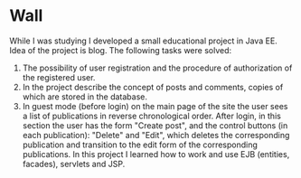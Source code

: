 # Wall
While I was studying I developed a small educational project in Java EE. Idea of the project is
blog. The following tasks were solved:
1) The possibility of user registration and the procedure of authorization of the registered
user.
2) In the project describe the concept of posts and comments, copies of which are stored in
the database.
3) In guest mode (before login) on the main page of the site the user sees a list of
publications in reverse chronological order. After login, in this section the user has the form
"Create post", and the control buttons (in each publication): "Delete" and "Edit", which
deletes the corresponding publication and transition to the edit form of the corresponding
publications.
In this project I learned how to work and use EJB (entities, facades), servlets and JSP.
